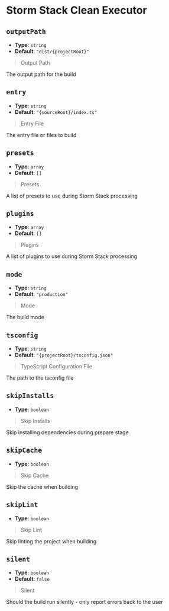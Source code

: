 
<!-- Generated by @storm-software/untyped -->
<!-- Do not edit this file directly -->

# Storm Stack Clean Executor

## `outputPath`

- **Type**: `string`
- **Default**: `"dist/{projectRoot}"`

> Output Path

The output path for the build

## `entry`

- **Type**: `string`
- **Default**: `"{sourceRoot}/index.ts"`

> Entry File

The entry file or files to build

## `presets`

- **Type**: `array`
- **Default**: `[]`

> Presets

A list of presets to use during Storm Stack processing

## `plugins`

- **Type**: `array`
- **Default**: `[]`

> Plugins

A list of plugins to use during Storm Stack processing

## `mode`

- **Type**: `string`
- **Default**: `"production"`

> Mode

The build mode

## `tsconfig`

- **Type**: `string`
- **Default**: `"{projectRoot}/tsconfig.json"`

> TypeScript Configuration File

The path to the tsconfig file

## `skipInstalls`

- **Type**: `boolean`

> Skip Installs

Skip installing dependencies during prepare stage

## `skipCache`

- **Type**: `boolean`

> Skip Cache

Skip the cache when building

## `skipLint`

- **Type**: `boolean`

> Skip Lint

Skip linting the project when building

## `silent`

- **Type**: `boolean`
- **Default**: `false`

> Silent

Should the build run silently - only report errors back to the user
